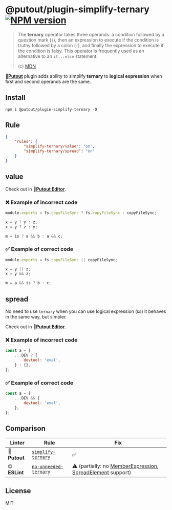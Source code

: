 # @putout/plugin-simplify-ternary [![NPM version][NPMIMGURL]][NPMURL]

[NPMIMGURL]: https://img.shields.io/npm/v/@putout/plugin-simplify-ternary.svg?style=flat&longCache=true
[NPMURL]: https://npmjs.org/package/@putout/plugin-simplify-ternary "npm"

> The **ternary** operator takes three operands: a condition followed by a question mark (`?`), then an expression to execute if the condition is truthy followed by a colon (`:`), and finally the expression to execute if the condition is falsy. This operator is frequently used as an alternative to an `if...else` statement.
>
> (c) [MDN](https://developer.mozilla.org/en-US/docs/Web/JavaScript/Reference/Operators/Conditional_Operator)

🐊[**Putout**](https://github.com/coderaiser/putout) plugin adds ability to simplify **ternary** to **logical expression** when first and second operands are the same.

## Install

```
npm i @putout/plugin-simplify-ternary -D
```

## Rule

```json
{
    "rules": {
        "simplify-ternary/value": "on",
        "simplify-ternary/spread": "on"
    }
}
```

## value

Check out in 🐊[**Putout Editor**](https://putout.cloudcmd.io/#/gist/9dd4b87daa121c4fffbb63cab83b7f97/b90459bd06f8c7f71943791ee1bcb6970ade5a75).

### ❌ Example of incorrect code

```js
module.exports = fs.copyFileSync ? fs.copyFileSync : copyFileSync;

x = y ? y : z;
x = y ? z : y;

m = is ? a && b : a && c;
```

### ✅ Example of correct code

```js
module.exports = fs.copyFileSync || copyFileSync;

x = y || z;
x = y && z;

m = a && is ? b : c;
```

## spread

No need to use `ternary` when you can use logical expression (`&&`) it behaves in the same way, but simpler.

Check out in 🐊[**Putout Editor**](https://putout.cloudcmd.io/#/gist/8bbef76b11de45eb97e4f5647d9266bb/06840d9788ea4a2d48656331283f8da123d1e8fa).

### ❌ Example of incorrect code

```js
const a = {
    ...DEV ? {
        devtool: 'eval',
    } : {},
};
```

### ✅ Example of correct code

```js
const a = {
    ...DEV && {
        devtool: 'eval',
    },
};

```

## Comparison

Linter | Rule | Fix
--------|-------|------------|
🐊 **Putout**| [`simplify-ternary`](https://github.com/coderaiser/putout/tree/master/packages/plugin-simplify-ternary#readme)| ✅
⏣ **ESLint** | [`no-unneeded-ternary`](https://eslint.org/docs/rules/no-unneeded-ternary) | ⚠️ (partially: no [MemberExpression](https://github.com/coderaiser/putout/blob/master/docs/the-book-of-ast.md#memberexpression), [SpreadElement](https://github.com/coderaiser/putout/blob/master/docs/the-book-of-ast.md#spreadelement) support)

## License

MIT
